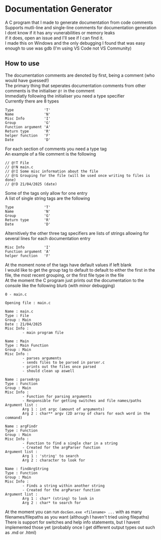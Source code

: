 # Documentation Generator

A C program that I made to generate documentation from code comments <br>
Supports mutli-line and single-line comments for documentation generation <br>
I dont know if it has any vunerabilities or memory leaks <br>
if it does, open an issue and I'll see if I can find it. <br>
I made this on Windows and the only debugging I found that was easy enough to use was gdb (I'm using VS Code not VS Community) <br>

## How to use
The documentation comments are denoted by first, being a comment (who would have guessed!) <br>
The primary thing that seperates documentation comments from other comments is the initialiser `@!` in the comment <br>
Immediatly following the initialiser you need a type specifier <br>
Currently there are 8 types
```
Type              'T'
Name              'N'
Misc Info         'I'
Group             'G'
Function argument 'A'
Return type       'R'
helper function   'F'
Date              'D'
```
For each section of comments you need a type tag <br>
An example of a file comment is the following
```
// @!T File
// @!N main.c
// @!I Some misc information about the file
// @!G Grouping for the file (will be used once writing to files is done)
// @!D 21/04/2025 (date)
```
Some of the tags only allow for one entry <br>
A list of single string tags are the following 
```
Type              'T'
Name              'N'
Group             'G'
Return type       'R'
Date              'D'
```
Alternitively the other three tag specifiers are lists of strings allowing for several lines for each documentation entry
```
Misc Info         'I'
Function argument 'A'
helper function   'F'
```
At the moment none of the tags have default values if left blank <br>
I would like to get the group tag to default to default to either the first in the file, the most recent grouping, or the first file type in the file <br>
At the moment the C program just prints out the documentation to the console like the following blurb (with minor debugging)
```
0 - main.c

Opening file : main.c

Name : main.c
Type : File
Group : Main
Date : 21/04/2025
Misc Info :
        - main program file

Name : Main
Type : Main Function
Group : Main
Misc Info :
        - parses arguments
        - sends files to be parsed in parser.c
        - prints out the files once parsed
        - should clean up aswell

Name : parseArgs
Type : Function
Group : Main
Misc Info :
        - Function for parsing arguments
        - Responsible for getting switches and file names/paths
Argument list :
        Arg 1 : int argc (amount of arguments)
        Arg 2 : char** argv (2D array of chars for each word in the command)

Name : argFindr
Type : Function
Group : Main
Misc Info :
        - Function to find a single char in a string
        - Created for the argParser function
Argument list :
        Arg 1 : 'string' to search
        Arg 2 : character to look for

Name : findArgString
Type : Function
Group : Main
Misc Info :
        - Finds a string within another string
        - Created for the argParser function
Argument list :
        Arg 1 : char* (string) to look in
        Arg 2 : char* to search for
```
At the moment you can run `docGen.exe <filename> ...` with as many filenames/filepaths as you want (although I haven't tried using filepaths) <br>
There is support for switches and help info statements, but I havent implemented those yet (probably once I get different output types out such as .md or .html)
